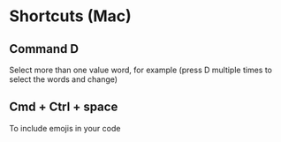 # Shortcuts (Mac)

## Command D 
Select more than one value word, for example (press D multiple times to select the words and change)

## Cmd + Ctrl + space
To include emojis in your code